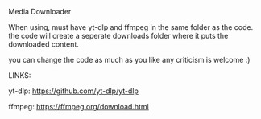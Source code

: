Media Downloader

When using, must have yt-dlp and ffmpeg in the same folder as the code.
the code will create a seperate downloads folder where it puts the downloaded content.

you can change the code as much as you like
any criticism is welcome :)

LINKS:

yt-dlp: https://github.com/yt-dlp/yt-dlp

ffmpeg: https://ffmpeg.org/download.html
